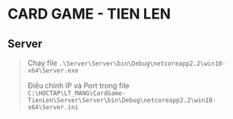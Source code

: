 # CARD GAME - TIEN LEN
## Server
> Chạy file 
>`.\Server\Server\bin\Debug\netcoreapp2.2\win10-x64\Server.exe`  
>
> Điều chỉnh IP và Port trong file  
> `C:\HOCTAP\LT_MANG\CardGame-TienLen\Server\Server\bin\Debug\netcoreapp2.2\win10-x64\Server.ini`